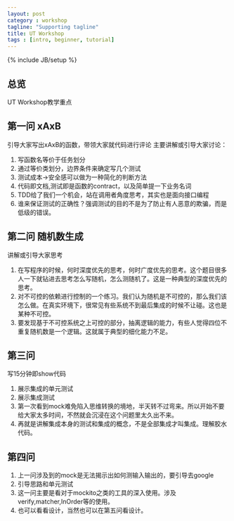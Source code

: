 ```yaml
---
layout: post
category : workshop
tagline: "Supporting tagline"
title: UT Workshop
tags : [intro, beginner, tutorial]
---
```

{% include JB/setup %}

## 总览

UT Workshop教学重点

## 第一问 xAxB

引导大家写出xAxB的函数，带领大家就代码进行评论
主要讲解或引导大家讨论：
1. 写函数名等价于任务划分
2. 通过等价类划分，边界条件来确定写几个测试
3. 测试成本->安全感可以做为一种简化的判断方法
4. 代码即文档,测试即是函数的contract，以及简单提一下业务名词
5. TDD给了我们一个机会，站在调用者角度思考，其实也是面向接口编程
6. 谁来保证测试的正确性？强调测试的目的不是为了防止有人恶意的欺骗，而是低级的错误。

## 第二问 随机数生成

讲解或引导大家思考
1. 在写程序的时候，何时深度优先的思考，何时广度优先的思考。这个题目很多人一下就钻进去思考怎么写随机，怎么测随机了。这是一种典型的深度优先的思考。
2. 对不可控的依赖进行控制的一个练习。我们认为随机是不可控的，那么我们该怎么做。在真实环境下，很常见有些系统不到最后集成的时候不让碰。这也是某种不可控。
3. 要发现基于不可控系统之上可控的部分，抽离逻辑的能力，有些人觉得四位不重复随机数是一个逻辑。这就属于典型的细化能力不足。

## 第三问

写15分钟即show代码
1. 展示集成的单元测试
2. 展示集成测试
3. 第一次看到mock难免陷入思维转换的境地，半天转不过弯来。所以开始不要给大家太多时间，不然就会沉浸在这个问题里太久出不来。
4. 再就是讲解集成本身的测试和集成的概念，不是全部集成才叫集成。理解胶水代码。


## 第四问

1. 上一问涉及到的mock是无法揭示出如何测输入输出的，要引导去google
2. 引导思路和单元测试
3. 这一问主要是看对于mockito之类的工具的深入使用。涉及verify,matcher,InOrder等的使用。
4. 也可以看看设计，当然也可以在第五问看设计。